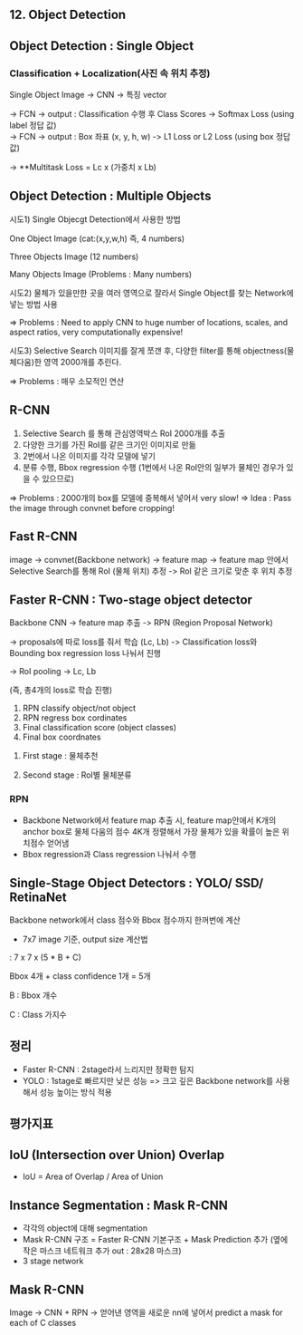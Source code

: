 ## 12. Object Detection

## Object Detection : Single Object
### Classification + Localization(사진 속 위치 추정)

Single Object Image -> CNN -> 특징 vector 

-> FCN -> output : Classification 수행 후 Class Scores -> Softmax Loss (using label 정답 값)                                       
-> FCN -> output : Box 좌표 (x, y, h, w) -> L1 Loss or L2 Loss (using box 정답 값)

-> **Multitask Loss = Lc x (가중치 x Lb)

## Object Detection : Multiple Objects

시도1) Single Objecgt Detection에서 사용한 방법 

One Object Image (cat:(x,y,w,h) 즉, 4 numbers)

Three Objects Image (12 numbers)

Many Objects Image (Problems : Many numbers)

시도2) 물체가 있을만한 곳을 여러 영역으로 잘라서 Single Object를 찾는 Network에 넣는 방법 사용

=> Problems : Need to apply CNN to huge number of locations, scales, and aspect ratios, very computationally expensive!

시도3) Selective Search
이미지를 잘게 쪼갠 후, 다양한 filter를 통해 objectness(물체다움)한 영역 2000개를 추린다.

=> Problems : 매우 소모적인 연산 

## R-CNN

1. Selective Search 를 통해 관심영역박스 RoI 2000개를 추출
2. 다양한 크기를 가진 RoI를 같은 크기인 이미지로 만듦
3. 2번에서 나온 이미지를 각각 모델에 넣기
4. 분류 수행, Bbox regression 수행 (1번에서 나온 RoI안의 일부가 물체인 경우가 있을 수 있으므로)

=> Problems : 2000개의 box를 모델에 중복해서 넣어서 very slow! 
=> Idea : Pass the image through convnet before cropping! 

## Fast R-CNN

image -> convnet(Backbone network) -> feature map -> feature map 안에서 Selective Search를 통해 RoI (물체 위치) 추정 -> RoI 같은 크기로 맞춘 후 위치 추정 


## Faster R-CNN : Two-stage object detector

Backbone CNN -> feature map 추출 
-> RPN (Region Proposal Network) 

-> proposals에 따로 loss를 줘서 학습 (Lc, Lb) -> Classification loss와 Bounding box regression loss 나눠서 진행 

-> RoI pooling -> Lc, Lb

(즉, 총4개의 loss로 학습 진행)
1. RPN classify object/not object
2. RPN regress box cordinates
3. Final classification score (object classes)
4. Final box coordnates

1) First stage : 물체추천

2) Second stage : RoI별 물체분류 

### RPN
- Backbone Network에서 feature map 추출 시, feature map안에서 K개의 anchor box로 물체 다움의 점수 4K개 정렬해서 가장 물체가 있을 확률이 높은 위치점수 얻어냄 
- Bbox regression과 Class regression 나눠서 수행

## Single-Stage Object Detectors : YOLO/ SSD/ RetinaNet
Backbone network에서 class 점수와 Bbox 점수까지 한꺼번에 계산 

- 7x7 image 기준, output size 계산법 

: 7 x 7 x (5 * B + C)


Bbox 4개 + class confidence 1개 = 5개

B : Bbox 개수  

C : Class 가지수 

## 정리
- Faster R-CNN : 2stage라서 느리지만 정확한 탐지
- YOLO : 1stage로 빠르지만 낮은 성능 => 크고 깊은 Backbone network를 사용해서 성능 높이는 방식 적용 

## 평가지표
## IoU (Intersection over Union) Overlap
- IoU = Area of Overlap / Area of Union

## Instance Segmentation : Mask R-CNN 
- 각각의 object에 대해 segmentation
- Mask R-CNN 구조 = Faster R-CNN 기본구조 + Mask Prediction 추가 (옆에 작은 마스크 네트워크 추가 out : 28x28 마스크)
- 3 stage network

## Mask R-CNN
Image -> CNN + RPN -> 얻어낸 영역을 새로운 nn에 넣어서 predict a mask for each of C classes 




